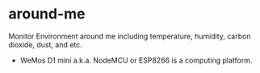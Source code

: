 # around-me
Monitor Environment around me including temperature, humidity, carbon dioxide, dust, and etc.

* WeMos D1 mini a.k.a. NodeMCU or ESP8266 is a computing platform.
